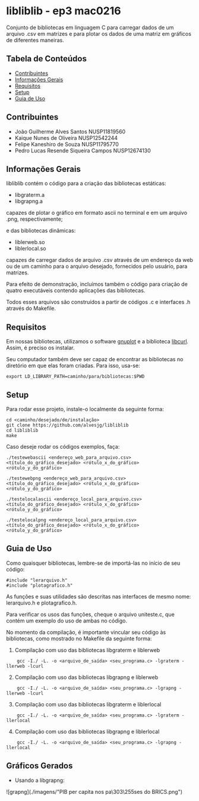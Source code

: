 # libliblib - ep3 mac0216
Conjunto de bibliotecas em linguagem C para carregar dados de um arquivo .csv em matrizes e para plotar os dados de uma matriz em gráficos de diferentes maneiras.

## Tabela de Conteúdos
* [Contribuintes](#contribuintes)
* [Informações Gerais](#informações-gerais)
* [Requisitos](#requisitos)
* [Setup](#setup)
* [Guia de Uso](#guia-de-uso)

## Contribuintes
* João Guilherme Alves Santos NUSP11819560
* Kaique Nunes de Oliveira NUSP12542244
* Felipe Kaneshiro de Souza NUSP11795770
* Pedro Lucas Resende Siqueira Campos NUSP12674130

## Informações Gerais
libliblib contém o código para a criação das bibliotecas estáticas:
* libgraterm.a
* libgrapng.a

capazes de plotar o gráfico em formato ascii no terminal e em um arquivo .png, respectivamente;

e das bibliotecas dinâmicas:
* liblerweb.so
* liblerlocal.so

capazes de carregar dados de arquivo .csv através de um endereço da web ou de um caminho para o arquivo desejado, fornecidos pelo usuário, para matrizes.

Para efeito de demonstração, incluímos também o código para criação de quatro executáveis contendo aplicações das bibliotecas.

Todos esses arquivos são construídos a partir de códigos .c e interfaces .h através do Makefile.

## Requisitos
Em nossas bibliotecas, utilizamos o software [gnuplot](http://www.gnuplot.info/) e a biblioteca [libcurl](https://curl.se/libcurl/). Assim, é preciso os instalar.

Seu computador também deve ser capaz de encontrar as bibliotecas no diretório em que elas foram criadas. Para isso, usa-se:

```
export LD_LIBRARY_PATH=caminho/para/bibliotecas:$PWD
```

## Setup
Para rodar esse projeto, instale-o localmente da seguinte forma:

```
cd <caminho/desejado/de/instalação>
git clone https://github.com/alvesjg/libliblib
cd libliblib
make
```

Caso deseje rodar os códigos exemplos, faça:

```
./testewebascii <endereço_web_para_arquivo.csv> <título_do_gráfico_desejado> <rótulo_x_do_gráfico> <rótulo_y_do_gráfico>
```
```
./testewebpng <endereço_web_para_arquivo.csv> <título_do_gráfico_desejado> <rótulo_x_do_gráfico> <rótulo_y_do_gráfico>
```
```
./testelocalascii <endereço_local_para_arquivo.csv> <título_do_gráfico_desejado> <rótulo_x_do_gráfico> <rótulo_y_do_gráfico>
```
```
./testelocalpng <endereço_local_para_arquivo.csv> <título_do_gráfico_desejado> <rótulo_x_do_gráfico> <rótulo_y_do_gráfico>
```

## Guia de Uso
Como quaisquer bibliotecas, lembre-se de importá-las no início de seu código:

```
#include "lerarquivo.h"
#include "plotagrafico.h"
```

As funções e suas utilidades são descritas nas interfaces de mesmo nome: lerarquivo.h e plotagrafico.h.

Para verificar os usos das funções, cheque o arquivo uniteste.c, que contém um exemplo do uso de ambas no código.

No momento da compilação, é importante vincular seu código às bibliotecas, como mostrado no Makefile da seguinte forma:

1. Compilação com uso das bibliotecas libgraterm e liblerweb
```
	gcc -I./ -L. -o <arquivo_de_saída> <seu_programa.c> -lgraterm -llerweb -lcurl
```
2. Compilação com uso das bibliotecas libgrapng e liblerweb
```
	gcc -I./ -L. -o <arquivo_de_saída> <seu_programa.c> -lgrapng -llerweb -lcurl
```
3. Compilação com uso das bibliotecas libgraterm e liblerlocal
```
	gcc -I./ -L. -o <arquivo_de_saída> <seu_programa.c> -lgraterm -llerlocal
```
4. Compilação com uso das bibliotecas libgrapng e liblerlocal
```
	gcc -I./ -L. -o <arquivo_de_saída> <seu_programa.c> -lgrapng -llerlocal

```

## Gráficos Gerados
* Usando a libgrapng:

![grapng](./imagens/"PIB per capita nos pa\303\255ses do BRICS.png")

